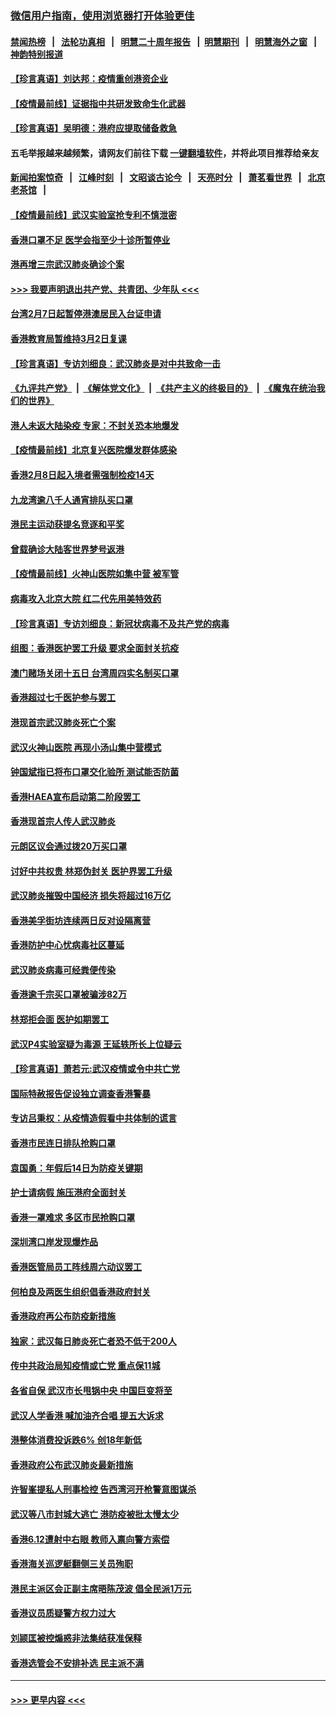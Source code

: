 ### [微信用户指南，使用浏览器打开体验更佳](https://github.com/gfw-breaker/banned-news1/blob/master/indexes/wechat-guide.md?t=0)
#### [禁闻热榜](热点新闻.md?t=0)  &nbsp;&nbsp;|&nbsp;&nbsp; [法轮功真相](https://github.com/gfw-breaker/truth/blob/master/README.md?t=0) &nbsp;&nbsp;|&nbsp;&nbsp; [明慧二十周年报告](https://github.com/gfw-breaker/mh-reports/blob/master/README.md?t=0) &nbsp;&nbsp;|&nbsp;&nbsp;[明慧期刊](https://github.com/gfw-breaker/mh-qikan) &nbsp;&nbsp;|&nbsp;&nbsp; [明慧海外之窗](https://github.com/gfw-breaker/mh-news/blob/master/README.md?t=0) &nbsp;&nbsp;|&nbsp;&nbsp; [神韵特别报道](https://github.com/gfw-breaker/mh-news/blob/master/shenyun.md?t=0)
#### [【珍言真语】刘达邦：疫情重创港资企业](../pages/nsc415/n11854274.md?t=02092244) 
#### [【疫情最前线】证据指中共研发致命生化武器](../pages/nsc415/n11853087.md?t=02092244) 
#### [【珍言真语】吴明德：港府应提取储备救急](../pages/nsc415/n11852734.md?t=02092244) 
#### 五毛举报越来越频繁，请网友们前往下载 [一键翻墙软件](https://github.com/gfw-breaker/ssr-accounts)，并将此项目推荐给亲友
#### [新闻拍案惊奇](https://github.com/gfw-breaker/banned-news1/blob/master/pages/link4.md) &nbsp;&nbsp;|&nbsp;&nbsp; [江峰时刻](https://github.com/gfw-breaker/banned-news1/blob/master/pages/link4.md) &nbsp;&nbsp;|&nbsp;&nbsp; [文昭谈古论今](https://github.com/gfw-breaker/banned-news1/blob/master/pages/link4.md) &nbsp;&nbsp;|&nbsp;&nbsp; [天亮时分](https://github.com/gfw-breaker/banned-news1/blob/master/pages/link4.md) &nbsp;&nbsp;|&nbsp;&nbsp; [萧茗看世界](https://github.com/gfw-breaker/banned-news1/blob/master/pages/link4.md) &nbsp;&nbsp;|&nbsp;&nbsp; [北京老茶馆](https://github.com/gfw-breaker/banned-news1/blob/master/pages/link4.md) &nbsp;&nbsp;|&nbsp;&nbsp; 
#### [【疫情最前线】武汉实验室抢专利不慎泄密](../pages/nsc415/n11850310.md?t=02092244) 
#### [香港口罩不足 医学会指至少十诊所暂停业](../pages/nsc415/n11850301.md?t=02092244) 
#### [港再增三宗武汉肺炎确诊个案](../pages/nsc415/n11850328.md?t=02092244) 
#### [>>> 我要声明退出共产党、共青团、少年队 <<<](https://github.com/begood0513/goodnews/blob/master/quit/letter.md) 
#### [台湾2月7日起暂停港澳居民入台证申请](../pages/nsc415/n11850304.md?t=02092244) 
#### [香港教育局暂维持3月2日复课](../pages/nsc415/n11850260.md?t=02092244) 
#### [【珍言真语】专访刘细良：武汉肺炎是对中共致命一击](../pages/nsc415/n11849934.md?t=02092244) 
#### [《九评共产党》](https://github.com/begood0513/9ping.md/blob/master/README.md) &nbsp;|&nbsp; [《解体党文化》](../../../../jtdwh.md/blob/master/README.md)  &nbsp;|&nbsp; [《共产主义的终极目的》](../../../../gczydzjmd.md/blob/master/README.md) &nbsp;|&nbsp; [《魔鬼在统治我们的世界》](../../../../mgztzwmdsj.md/blob/master/README.md) 
#### [港人未返大陆染疫 专家：不封关恐本地爆发](../pages/nsc415/n11848021.md?t=02092244) 
#### [【疫情最前线】北京复兴医院爆发群体感染](../pages/nsc415/n11847626.md?t=02092244) 
#### [香港2月8日起入境者需强制检疫14天](../pages/nsc415/n11847658.md?t=02092244) 
#### [九龙湾逾八千人通宵排队买口罩](../pages/nsc415/n11847647.md?t=02092244) 
#### [港民主运动获提名竞逐和平奖](../pages/nsc415/n11847633.md?t=02092244) 
#### [曾载确诊大陆客世界梦号返港](../pages/nsc415/n11847608.md?t=02092244) 
#### [【疫情最前线】火神山医院如集中营 被军管](../pages/nsc415/n11847524.md?t=02092244) 
#### [病毒攻入北京大院 红二代先用美特效药](../pages/nsc415/n11847427.md?t=02092244) 
#### [【珍言真语】专访刘细良：新冠状病毒不及共产党的病毒](../pages/nsc415/n11847164.md?t=02092244) 
#### [组图：香港医护罢工升级 要求全面封关抗疫](../pages/nsc415/n11844107.md?t=02092244) 
#### [澳门赌场关闭十五日 台湾周四实名制买口罩](../pages/nsc415/n11845083.md?t=02092244) 
#### [香港超过七千医护参与罢工](../pages/nsc415/n11845051.md?t=02092244) 
#### [港现首宗武汉肺炎死亡个案](../pages/nsc415/n11844998.md?t=02092244) 
#### [武汉火神山医院 再现小汤山集中营模式](../pages/nsc415/n11844763.md?t=02092244) 
#### [钟国斌指已将布口罩交化验所 测试能否防菌](../pages/nsc415/n11842783.md?t=02092244) 
#### [香港HAEA宣布启动第二阶段罢工](../pages/nsc415/n11842723.md?t=02092244) 
#### [香港现首宗人传人武汉肺炎](../pages/nsc415/n11842766.md?t=02092244) 
#### [元朗区议会通过拨20万买口罩](../pages/nsc415/n11842754.md?t=02092244) 
#### [讨好中共权贵 林郑伪封关 医护界罢工升级](../pages/nsc415/n11842359.md?t=02092244) 
#### [武汉肺炎摧毁中国经济 损失将超过16万亿](../pages/nsc415/n11839723.md?t=02092244) 
#### [香港美孚街坊连续两日反对设隔离营](../pages/nsc415/n11839962.md?t=02092244) 
#### [香港防护中心忧病毒社区蔓延](../pages/nsc415/n11839933.md?t=02092244) 
#### [武汉肺炎病毒可经粪便传染](../pages/nsc415/n11839939.md?t=02092244) 
#### [香港逾千宗买口罩被骗涉82万](../pages/nsc415/n11839914.md?t=02092244) 
#### [林郑拒会面 医护如期罢工](../pages/nsc415/n11839892.md?t=02092244) 
#### [武汉P4实验室疑为毒源 王延轶所长上位疑云](../pages/nsc415/n11835543.md?t=02092244) 
#### [【珍言真语】萧若元:武汉疫情或令中共亡党](../pages/nsc415/n11829394.md?t=02092244) 
#### [国际特赦报告促设独立调查香港警暴](../pages/nsc415/n11833845.md?t=02092244) 
#### [专访吕秉权：从疫情造假看中共体制的谎言](../pages/nsc415/n11833813.md?t=02092244) 
#### [香港市民连日排队抢购口罩](../pages/nsc415/n11833794.md?t=02092244) 
#### [袁国勇：年假后14日为防疫关键期](../pages/nsc415/n11831088.md?t=02092244) 
#### [护士请病假 施压港府全面封关](../pages/nsc415/n11831030.md?t=02092244) 
#### [香港一罩难求 多区市民抢购口罩](../pages/nsc415/n11831002.md?t=02092244) 
#### [深圳湾口岸发现爆炸品](../pages/nsc415/n11828802.md?t=02092244) 
#### [香港医管局员工阵线周六动议罢工](../pages/nsc415/n11828762.md?t=02092244) 
#### [何柏良及两医生组织倡香港政府封关](../pages/nsc415/n11828749.md?t=02092244) 
#### [香港政府再公布防疫新措施](../pages/nsc415/n11828716.md?t=02092244) 
#### [独家：武汉每日肺炎死亡者恐不低于200人](../pages/nsc415/n11828240.md?t=02092244) 
#### [传中共政治局知疫情或亡党 重点保11城](../pages/nsc415/n11828145.md?t=02092244) 
#### [各省自保 武汉市长甩锅中央 中国巨变将至](../pages/nsc415/n11828021.md?t=02092244) 
#### [武汉人学香港 喊加油齐合唱 提五大诉求](../pages/nsc415/n11827046.md?t=02092244) 
#### [港整体消费投诉跌6% 创18年新低](../pages/nsc415/n11817280.md?t=02092244) 
#### [香港政府公布武汉肺炎最新措施](../pages/nsc415/n11817152.md?t=02092244) 
#### [许智峯提私人刑事检控 告西湾河开枪警意图谋杀](../pages/nsc415/n11817132.md?t=02092244) 
#### [武汉等八市封城大逃亡 港防疫被批太慢太少](../pages/nsc415/n11817058.md?t=02092244) 
#### [香港6.12遭射中右眼 教师入禀向警方索偿](../pages/nsc415/n11814678.md?t=02092244) 
#### [香港海关巡逻艇翻侧三关员殉职](../pages/nsc415/n11814604.md?t=02092244) 
#### [港民主派区会正副主席晤陈茂波 倡全民派1万元](../pages/nsc415/n11814582.md?t=02092244) 
#### [香港议员质疑警方权力过大](../pages/nsc415/n11814560.md?t=02092244) 
#### [刘颕匡被控煽惑非法集结获准保释](../pages/nsc415/n11811727.md?t=02092244) 
#### [香港选管会不安排补选 民主派不满](../pages/nsc415/n11811691.md?t=02092244) 

----
#### [ >>> 更早内容 <<< ](../indexes/nsc415-earlier.md)
